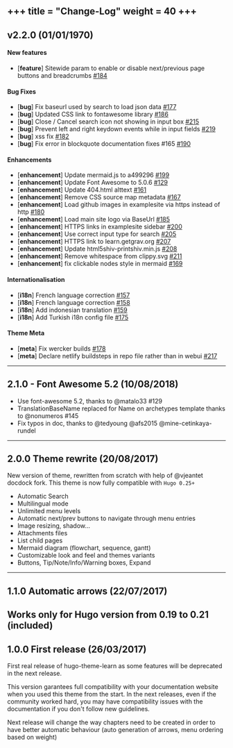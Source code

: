 +++
title = "Change-Log"
weight = 40
+++
---

## v2.2.0 (01/01/1970)

#### New features

- [**feature**] Sitewide param to enable or disable next/previous page buttons and breadcrumbs [#184](https://github.com/matcornic/hugo-theme-learn/pull/184)

#### Bug Fixes

- [**bug**] Fix baseurl used by search to load json data [#177](https://github.com/matcornic/hugo-theme-learn/pull/177)
- [**bug**] Updated CSS link to fontawesome library [#186](https://github.com/matcornic/hugo-theme-learn/pull/186)
- [**bug**] Close / Cancel search icon not showing in input box [#215](https://github.com/matcornic/hugo-theme-learn/pull/215)
- [**bug**] Prevent left and right keydown events while in input fields [#219](https://github.com/matcornic/hugo-theme-learn/pull/219)
- [**bug**] xss fix [#182](https://github.com/matcornic/hugo-theme-learn/pull/182)
- [**bug**] Fix error in blockquote documentation fixes #165 [#190](https://github.com/matcornic/hugo-theme-learn/pull/190)

#### Enhancements

- [**enhancement**] Update mermaid.js to a499296 [#199](https://github.com/matcornic/hugo-theme-learn/pull/199)
- [**enhancement**] Update Font Awesome to 5.0.6 [#129](https://github.com/matcornic/hugo-theme-learn/pull/129)
- [**enhancement**] Update 404.html alttext [#161](https://github.com/matcornic/hugo-theme-learn/pull/161)
- [**enhancement**] Remove CSS source map metadata [#167](https://github.com/matcornic/hugo-theme-learn/pull/167)
- [**enhancement**] Load github images in examplesite via https instead of http [#180](https://github.com/matcornic/hugo-theme-learn/pull/180)
- [**enhancement**] Load main site logo via BaseUrl [#185](https://github.com/matcornic/hugo-theme-learn/pull/185)
- [**enhancement**] HTTPS links in examplesite sidebar [#200](https://github.com/matcornic/hugo-theme-learn/pull/200)
- [**enhancement**] Use correct input type for search [#205](https://github.com/matcornic/hugo-theme-learn/pull/205)
- [**enhancement**] HTTPS link to learn.getgrav.org [#207](https://github.com/matcornic/hugo-theme-learn/pull/207)
- [**enhancement**] Update html5shiv-printshiv.min.js [#208](https://github.com/matcornic/hugo-theme-learn/pull/208)
- [**enhancement**] Remove whitespace from clippy.svg [#211](https://github.com/matcornic/hugo-theme-learn/pull/211)
- [**enhancement**] fix clickable nodes style in mermaid [#169](https://github.com/matcornic/hugo-theme-learn/pull/169)

#### Internationalisation

- [**i18n**] French language correction [#157](https://github.com/matcornic/hugo-theme-learn/pull/157)
- [**i18n**] French language correction [#158](https://github.com/matcornic/hugo-theme-learn/pull/158)
- [**i18n**] Add indonesian translation [#159](https://github.com/matcornic/hugo-theme-learn/pull/159)
- [**i18n**] Add Turkish i18n config file [#175](https://github.com/matcornic/hugo-theme-learn/pull/175)

#### Theme Meta

- [**meta**] Fix wercker builds [#178](https://github.com/matcornic/hugo-theme-learn/pull/178)
- [**meta**] Declare netlify buildsteps in repo file rather than in webui [#217](https://github.com/matcornic/hugo-theme-learn/pull/217)

---

## 2.1.0 - Font Awesome 5.2 (10/08/2018)
- Use font-awesome 5.2, thanks to @matalo33 #129
- TranslationBaseName replaced for Name on archetypes template thanks to @nonumeros  #145
- Fix typos in doc, thanks to @tedyoung @afs2015 @mine-cetinkaya-rundel
---

## 2.0.0 Theme rewrite (20/08/2017)
New version of theme, rewritten from scratch with help of @vjeantet docdock fork. This theme is now fully compatible with `Hugo 0.25+`

- Automatic Search
- Multilingual mode
- Unlimited menu levels
- Automatic next/prev buttons to navigate through menu entries
- Image resizing, shadow…
- Attachments files
- List child pages
- Mermaid diagram (flowchart, sequence, gantt)
- Customizable look and feel and themes variants
- Buttons, Tip/Note/Info/Warning boxes, Expand
---

## 1.1.0 Automatic arrows (22/07/2017)
Works only for Hugo version from 0.19 to 0.21 (included)
---

## 1.0.0 First release (26/03/2017)
First real release of hugo-theme-learn as some features will be deprecated in the next release.

This version garantees full compatibility with your documentation website when you used this theme from the start. In the next releases,  even if the community worked hard, you may have compatibility issues with the documentation if you don't follow new guidelines.

Next release will change the way chapters need to be created in order to have better automatic behaviour (auto generation of arrows, menu ordering based on weight)